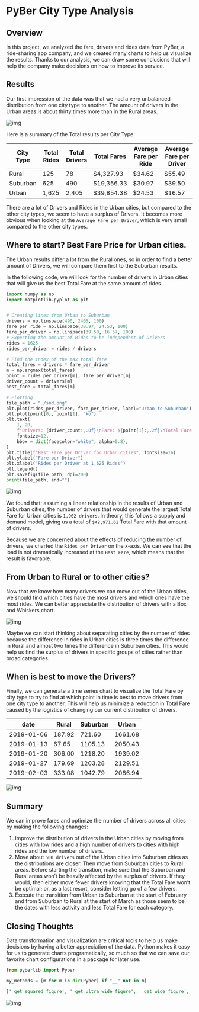 # PyBer City Type Analysis


## Overview

In this project, we analyzed the fare, drivers and rides data from PyBer, a ride-sharing app company, and we created many charts to help us visualize the results. Thanks to our analysis, we can draw some conclusions that will help the company make decisions on how to improve its service.


## Results

Our first impression of the data was that we had a very unbalanced distribution from one city type to another. The amount of drivers in the Urban areas is about thirty times more than in the Rural areas.

![img](./analysis/pyberlib/percentage_drivers.png)

Here is a summary of the Total results per City Type.

| City Type | Total Rides | Total Drivers | Total Fares | Average Fare per Ride | Average Fare per Driver |
|--------- |----------- |------------- |----------- |--------------------- |----------------------- |
| Rural     | 125         | 78            | $4,327.93   | $34.62                | $55.49                  |
| Suburban  | 625         | 490           | $19,356.33  | $30.97                | $39.50                  |
| Urban     | 1,625       | 2,405         | $39,854.38  | $24.53                | $16.57                  |

There are a lot of Drivers and Rides in the Urban cities, but compared to the other city types, we seem to have a surplus of Drivers. It becomes more obvious when looking at the `Average Fare per Driver`, which is very small compared to the other city types.


## Where to start? Best Fare Price for Urban cities.

The Urban results differ a lot from the Rural ones, so in order to find a better amount of Drivers, we will compare them first to the Suburban results.

In the following code, we will look for the number of drivers in Urban cities that will give us the best Total Fare at the same amount of rides.

```python
import numpy as np
import matplotlib.pyplot as plt


# Creating lines from Urban to Suburban
drivers = np.linspace(490, 2405, 100)
fare_per_ride = np.linspace(30.97, 24.53, 100)
fare_per_driver = np.linspace(39.50, 16.57, 100)
# Expecting the amount of Rides to be independent of Drivers
rides = 1625
rides_per_driver = rides / drivers

# Find the index of the max total fare
total_fares = drivers * fare_per_driver
m = np.argmax(total_fares)
point = rides_per_driver[m], fare_per_driver[m]
driver_count = drivers[m]
best_fare = total_fares[m]

# Plotting
file_path = "./snd.png"
plt.plot(rides_per_driver, fare_per_driver, label="Urban to Suburban")
plt.plot(point[0], point[1], "ko")
plt.text(
    1, 20,
    f"Drivers: {driver_count:,.0f}\nFare: ${point[1]:,.2f}\nTotal Fare: ${best_fare:,.2f}",
    fontsize=12,
    bbox = dict(facecolor="white", alpha=0.8),
)
plt.title(f"Best Fare per Driver for Urban cities", fontsize=16)
plt.ylabel("Fare per Driver")
plt.xlabel("Rides per Driver at 1,625 Rides")
plt.legend()
plt.savefig(file_path, dpi=200)
print(file_path, end="")
```

![img](./snd.png)

We found that; assuming a linear relationship in the results of Urban and Suburban cities, the number of drivers that would generate the largest Total Fare for Urban cities is `1,902 drivers`. In theory, this follows a supply and demand model, giving us a total of `$42,971.62` Total Fare with that amount of drivers.

Because we are concerned about the effects of reducing the number of drivers, we charted the `Rides per Driver` on the x-axis. We can see that the load is not dramatically increased at the `Best Fare`, which means that the result is favorable.


## From Urban to Rural or to other cities?

Now that we know how many drivers we can move out of the Urban cities, we should find which cities have the most drivers and which ones have the most rides. We can better appreciate the distribution of drivers with a Box and Whiskers chart.

![img](./analysis/pyberlib/citytype_rides.png)

Maybe we can start thinking about separating cities by the number of rides because the difference in rides in Urban cities is three times the difference in Rural and almost two times the difference in Suburban cities. This would help us find the surplus of drivers in specific groups of cities rather than broad categories.


## When is best to move the Drivers?

Finally, we can generate a time series chart to visualize the Total Fare by city type to try to find at which point in time is best to move drivers from one city type to another. This will help us minimize a reduction in Total Fare caused by the logistics of changing our current distribution of drivers.

| date       | Rural  | Suburban | Urban   |
|---------- |------ |-------- |------- |
| 2019-01-06 | 187.92 | 721.60   | 1661.68 |
| 2019-01-13 | 67.65  | 1105.13  | 2050.43 |
| 2019-01-20 | 306.00 | 1218.20  | 1939.02 |
| 2019-01-27 | 179.69 | 1203.28  | 2129.51 |
| 2019-02-03 | 333.08 | 1042.79  | 2086.94 |

![img](./analysis/pyberlib/PyBer_fare_summary.png)


## Summary

We can improve fares and optimize the number of drivers across all cities by making the following changes:

1.  Improve the distribution of drivers in the Urban cities by moving from cities with low rides and a high number of drivers to cities with high rides and the low number of drivers.
2.  Move about `500 drivers` out of the Urban cities into Suburban cities as the distributions are closer. Then move from Suburban cities to Rural areas. Before starting the transition, make sure that the Suburban and Rural areas won&rsquo;t be heavily affected by the surplus of drivers. If they would, then either move fewer drivers knowing that the Total Fare won&rsquo;t be optimal; or, as a last resort, consider letting go of a few drivers.
3.  Execute the transition from Urban to Suburban at the start of February and from Suburban to Rural at the start of March as those seem to be the dates with less activity and less Total Fare for each category.


## Closing Thoughts

Data transformation and visualization are critical tools to help us make decisions by having a better appreciation of the data. Python makes it easy for us to generate charts programatically, so much so that we can save our favorite chart configurations in a package for later use.

```python
from pyberlib import Pyber

my_methods = [m for m in dir(Pyber) if "__" not in m]
```

```org
['_get_squared_figure', '_get_ultra_wide_figure', '_get_wide_figure', '_plot_bubble', 'bubble_text_args', 'city_types', 'colormap', 'colormap_reversed', 'colors', 'dpi', 'fontsize', 'plot_box_and_whiskers', 'plot_bubble_combined', 'plot_bubble_many', 'plot_pie_chart', 'plot_timeseries', 'savefig']
```

![img](./analysis/ridesharing.png)
